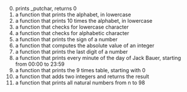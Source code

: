 0. prints _putchar, returns 0
1. a function that prints the alphabet, in lowercase
2. a function that prints 10 times the alphabet, in lowercase
3. a function that checks for lowercase character
4. a function that checks for alphabetic character
5. a function that prints the sign of a number
6. a function that computes the absolute value of an integer
7. a function that prints the last digit of a number
8. a function that prints every minute of the day of Jack Bauer, starting from 00:00 to 23:59
9. a function that prints the 9 times table, starting with 0
10. a function that adds two integers and returns the result
11. a function that prints all natural numbers from n to 98 
